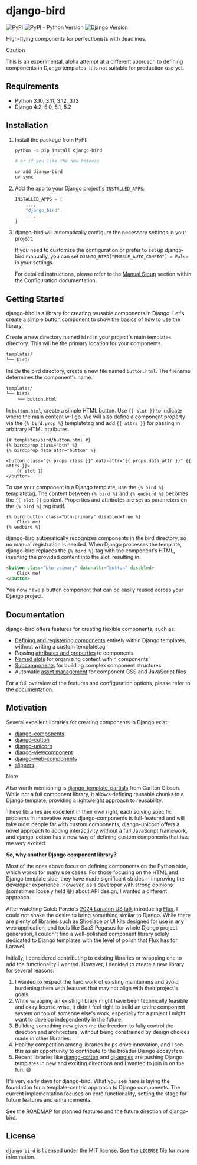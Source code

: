 <!-- docs-intro-begin -->
# django-bird

[![PyPI](https://img.shields.io/pypi/v/django-bird)](https://pypi.org/project/django-bird/)
![PyPI - Python Version](https://img.shields.io/pypi/pyversions/django-bird)
![Django Version](https://img.shields.io/badge/django-4.2%20%7C%205.0%20%7C%205.1%20%7C%205.2-%2344B78B?labelColor=%23092E20)
<!-- https://shields.io/badges -->
<!-- django-4.2 | 5.0 | 5.1 | 5.2-#44B78B -->
<!-- labelColor=%23092E20 -->

High-flying components for perfectionists with deadlines.

<!-- docs-intro-end -->
> [!CAUTION]
> This is an experimental, alpha attempt at a different approach to defining components in Django templates. It is not suitable for production use yet.

<!-- docs-content-begin -->
## Requirements

- Python 3.10, 3.11, 3.12, 3.13
- Django 4.2, 5.0, 5.1, 5.2

## Installation

1. Install the package from PyPI:

    ```bash
    python -m pip install django-bird

    # or if you like the new hotness

    uv add django-bird
    uv sync
    ```

2. Add the app to your Django project's `INSTALLED_APPS`:

    ```python
    INSTALLED_APPS = [
        ...,
        "django_bird",
        ...,
    ]
    ```

3. django-bird will automatically configure the necessary settings in your project.

   If you need to customize the configuration or prefer to set up django-bird manually, you can set `DJANGO_BIRD["ENABLE_AUTO_CONFIG"] = False` in your settings.

   For detailed instructions, please refer to the [Manual Setup](https://django-bird.readthedocs.io/configuration.html#manual-setup) section within the Configuration documentation.

## Getting Started

django-bird is a library for creating reusable components in Django. Let's create a simple button component to show the basics of how to use the library.

Create a new directory named `bird` in your project's main templates directory. This will be the primary location for your components.

```bash
templates/
└── bird/
```

Inside the bird directory, create a new file named `button.html`. The filename determines the component's name.

```bash
templates/
└── bird/
    └── button.html
```

In `button.html`, create a simple HTML button. Use `{{ slot }}` to indicate where the main content will go. We will also define a component property via the `{% bird:prop %}` templatetag and add `{{ attrs }}` for passing in arbitrary HTML attributes.

```htmldjango
{# templates/bird/button.html #}
{% bird:prop class="btn" %}
{% bird:prop data_attr="button" %}

<button class="{{ props.class }}" data-attr="{{ props.data_attr }}" {{ attrs }}>
    {{ slot }}
</button>
```

To use your component in a Django template, use the `{% bird %}` templatetag. The content between `{% bird %}` and `{% endbird %}` becomes the `{{ slot }}` content. Properties and attributes are set as parameters on the `{% bird %}` tag itself.

```htmldjango
{% bird button class="btn-primary" disabled=True %}
    Click me!
{% endbird %}
```

django-bird automatically recognizes components in the bird directory, so no manual registration is needed. When Django processes the template, django-bird replaces the `{% bird %}` tag with the component's HTML, inserting the provided content into the slot, resulting in:

```html
<button class="btn-primary" data-attr="button" disabled>
    Click me!
</button>
```

You now have a button component that can be easily reused across your Django project.
<!-- docs-content-end -->

## Documentation

django-bird offers features for creating flexible components, such as:

- [Defining and registering components](https://django-bird.readthedocs.io/en/latest/naming.html) entirely within Django templates, without writing a custom templatetag
- Passing [attributes and properties](https://django-bird.readthedocs.io/en/latest/params.html) to components
- [Named slots](https://django-bird.readthedocs.io/en/latest/slots.html#named-slots) for organizing content within components
- [Subcomponents](https://django-bird.readthedocs.io/en/latest/organization.html) for building complex component structures
- Automatic [asset management](https://django-bird.readthedocs.io/en/latest/assets.html) for component CSS and JavaScript files

For a full overview of the features and configuration options, please refer to the [documentation](https://django-bird.readthedocs.io).

## Motivation

<!-- docs-motivation-begin -->
Several excellent libraries for creating components in Django exist:

- [django-components](https://github.com/EmilStenstrom/django-components)
- [django-cotton](https://github.com/wrabit/django-cotton)
- [django-unicorn](https://github.com/adamghill/django-unicorn)
- [django-viewcomponent](https://github.com/rails-inspire-django/django-viewcomponent)
- [django-web-components](https://github.com/Xzya/django-web-components)
- [slippers](https://github.com/mixxorz/slippers)

> [!NOTE]
> Also worth mentioning is [django-template-partials](https://github.com/carltongibson/django-template-partials) from Carlton Gibson. While not a full component library, it allows defining reusable chunks in a Django template, providing a lightweight approach to reusability.

These libraries are excellent in their own right, each solving specific problems in innovative ways: django-components is full-featured and will take most people far with custom components, django-unicorn offers a novel approach to adding interactivity without a full JavaScript framework, and django-cotton has a new way of defining custom components that has me very excited.

**So, why another Django component library?**

Most of the ones above focus on defining components on the Python side, which works for many use cases. For those focusing on the HTML and Django template side, they have made significant strides in improving the developer experience. However, as a developer with strong opinions (sometimes loosely held 😄) about API design, I wanted a different approach.

After watching Caleb Porzio's [2024 Laracon US talk](https://www.youtube.com/watch?v=31pBMi0UdYE) introducing [Flux](https://fluxui.dev), I could not shake the desire to bring something similar to Django. While there are plenty of libraries such as Shoelace or UI kits designed for use in any web application, and tools like SaaS Pegasus for whole Django project generation, I couldn't find a well-polished component library solely dedicated to Django templates with the level of polish that Flux has for Laravel.

Initially, I considered contributing to existing libraries or wrapping one to add the functionality I wanted. However, I decided to create a new library for several reasons:

1. I wanted to respect the hard work of existing maintainers and avoid burdening them with features that may not align with their project's goals.
2. While wrapping an existing library might have been technically feasible and okay license-wise, it didn't feel right to build an entire component system on top of someone else's work, especially for a project I might want to develop independently in the future.
3. Building something new gives me the freedom to fully control the direction and architecture, without being constrained by design choices made in other libraries.
4. Healthy competition among libraries helps drive innovation, and I see this as an opportunity to contribute to the broader Django ecosystem.
5. Recent libraries like [django-cotton](https://github.com/wrabit/django-cotton) and [dj-angles](https://github.com/adamghill/dj-angles) are pushing Django templates in new and exciting directions and I wanted to join in on the fun. 😄

It's very early days for django-bird. What you see here is laying the foundation for a template-centric approach to Django components. The current implementation focuses on core functionality, setting the stage for future features and enhancements.
<!-- docs-motivation-end -->

See the [ROADMAP](ROADMAP.md) for planned features and the future direction of django-bird.

## License

`django-bird` is licensed under the MIT license. See the [`LICENSE`](LICENSE) file for more information.
